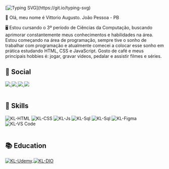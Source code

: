 [![Typing SVG](https://readme-typing-svg.demolab.com?font=Fira+Code&size=26&duration=3000&pause=1000&color=000BFF&center=true&vCenter=true&random=false&width=1000&height=100&lines=Hey+guys%F0%9F%91%8B!;I'm+Vittorio;Welcome+to+My+GitHub+Profile!)](https://git.io/typing-svg)

👋 Olá, meu nome é Vittorio Augusto. João Pessoa - PB

🖥️ Estou cursando o 3º período de Ciências da Computação, buscando aprimorar constantemente meus conhecimentos e habilidades na área.
Estou começando na área de programação, sempre tive o sonho de trabalhar com programação e atualmente comecei a colocar esse sonho em prática estudando HTML, CSS e JavaScript. Gosto de café e meus principais hobbies é: jogar, gravar vídeos, pedalar e assistir filmes e séries.



<div>
 <h2> 👨 Social </h2>
  <a href="https://vittorioaugusto.github.io/Portfolio/" target="_blank">
   <img src="https://img.shields.io/badge/portfólio-blue?style=for-the-badge&logoColor=white">
 </a>
 <a href="mailto:vi.aborges47@gmail.com" target="_blank">
   <img src="https://img.shields.io/badge/Gmail-D14836?style=for-the-badge&logo=gmail&logoColor=white">
 </a>
 <a href="https://www.linkedin.com/in/vittorio-augusto/" target="_blank">
   <img src="https://img.shields.io/badge/-LinkedIn-%230077B5?style=for-the-badge&logo=linkedin&logoColor=white">
 </a>
 <a href="https://www.instagram.com/vittorio.augusto/" target="_blank">
  <img src="https://img.shields.io/badge/-Instagram-%23E4405F?style=for-the-badge&logo=instagram&logoColor=white">
 </a>
 
 <br>

<div style="display: inline_block"><br>
  <h2> 🚀 Skills </h2>
<img align="center" alt="KL-HTML" src="https://img.shields.io/badge/HTML5-E34F26?style=for-the-badge&logo=html5&logoColor=white">
<img align="center" alt="KL-CSS" src="https://img.shields.io/badge/CSS3-1572B6?style=for-the-badge&logo=css3&logoColor=white">
<img align="center" alt="KL-Js" src="https://img.shields.io/badge/JavaScript-F7DF1E?style=for-the-badge&logo=javascript&logoColor=black">
<img align="center" alt="KL-Sql" src="https://img.shields.io/badge/PHP-777BB4?style=for-the-badge&logo=php&logoColor=white" />
<img align="center" alt="KL-Sql" src="https://img.shields.io/badge/MySQL-00000F?style=for-the-badge&logo=mysql&logoColor=white">
<img align="center" alt="KL-Figma" src="https://img.shields.io/badge/Figma-F24E1E?style=for-the-badge&logo=figma&logoColor=white"/>
  <img align="center" alt="KL-VS Code" src="https://img.shields.io/badge/Visual_Studio_Code-0078D4?style=for-the-badge&logo=visual%20studio%20code&logoColor=white">
</div>


<div style="display: inline_block"><br>
  <h2> 📚 Education </h2>
 <a href="https://www.udemy.com/" target="_blank">
<img align="center" alt="KL-Udemy" src="https://img.shields.io/badge/Udemy-blueviolet?style=for-the-badge&logo=Udemy&logoColor=white">
 </a>
 <a href="" target="_blank">
<img align="center" alt="KL-DIO" src="https://img.shields.io/badge/Udemy-blueviolet?style=for-the-badge&logo=logo-full.svg&logoColor=white">
 </a>
</div>

